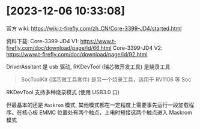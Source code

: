 
# [2023-12-06 10:33:08]

官方 wiki: https://wiki.t-firefly.com/zh_CN/Core-3399-JD4/started.html

资料下载:
Core-3399-JD4 V1: https://www.t-firefly.com/doc/download/page/id/66.html
Core-3399-JD4 V2: https://www.t-firefly.com/doc/download/page/id/92.html

DriverAssitant 是 usb 驱动, RKDevTool (瑞芯微开发工具) 是烧录工具

> SocToolKit (瑞芯微工具套件) 是另一个烧录工具，适用于 RV1106 等 Soc

RKDevTool 支持多种烧录模式 (使用 USB3.0 口)

但最基本的还是 `Maskrom` 模式, 其他模式都在一定程度上需要事先运行一段加载程序。在核心板 EMMC 位置处有两个触点，上电时短接这两个触点进入 Maskrom 模式


